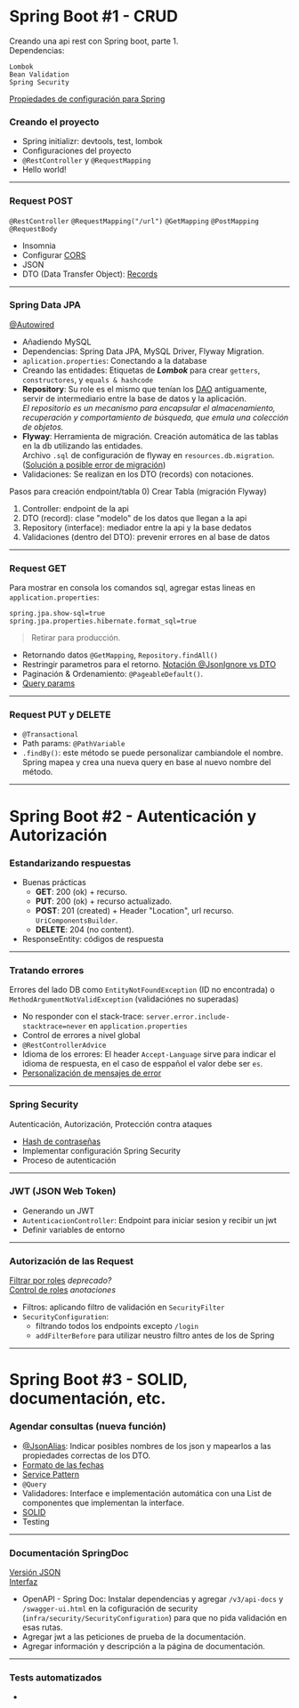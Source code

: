 # Spring Boot #1 - CRUD
Creando una api rest con Spring boot, parte 1.<br>
Dependencias:<br>
```
Lombok
Bean Validation
Spring Security
```
[Propiedades de configuración para Spring](https://docs.spring.io/spring-boot/docs/current/reference/html/application-properties.html)

### Creando el proyecto
* Spring initializr: devtools, test, lombok
* Configuraciones del proyecto
* `@RestController` y `@RequestMapping`
* Hello world!

---
### Request POST
`@RestController` `@RequestMapping("/url")` `@GetMapping` `@PostMapping` `@RequestBody`
* Insomnia
* Configurar [CORS](https://app.aluracursos.com/course/spring-boot-3-desarrollar-api-rest-java/task/83456)
* JSON
* DTO (Data Transfer Object): [Records](https://docs.oracle.com/en/java/javase/16/language/records.html#GUID-6699E26F-4A9B-4393-A08B-1E47D4B2D263)

---
### Spring Data JPA
[@Autowired](https://app.aluracursos.com/course/spring-boot-3-desarrollar-api-rest-java/task/84106)
* Añadiendo MySQL
* Dependencias: Spring Data JPA, MySQL Driver, Flyway Migration.
* `aplication.properties`: Conectando a la database 
* Creando las entidades: Etiquetas de **_Lombok_** para crear `getters`, `constructores`, y ``equals & hashcode``
* **Repository**: Su role es el mismo que tenían los [DAO](https://app.aluracursos.com/course/spring-boot-3-desarrollar-api-rest-java/task/83448) antiguamente, servir de intermediario entre la base de datos y la aplicación.
  <br>_El repositorio es un mecanismo para encapsular el almacenamiento, recuperación y comportamiento de búsqueda, que emula una colección de objetos._
* **Flyway**: Herramienta de migración. Creación automática de las tablas en la db utilizando 
las entidades. <br>Archivo `.sql` de configuración de flyway en `resources.db.migration`.
  ([Solución a posible error de migración](https://app.aluracursos.com/course/spring-boot-3-desarrollar-api-rest-java/task/83460))
* Validaciones: Se realizan en los DTO (records) con notaciones.

Pasos para creación endpoint/tabla
0) Crear Tabla (migración Flyway)
1) Controller: endpoint de la api
2) DTO (record): clase "modelo" de los datos que llegan a la api
3) Repository (interface): mediador entre la api y la base dedatos
4) Validaciones (dentro del DTO): prevenir errores en al base de datos

---
### Request GET
Para mostrar en consola los comandos sql, agregar estas lineas en `application.properties`:

```
spring.jpa.show-sql=true
spring.jpa.properties.hibernate.format_sql=true
```
> Retirar para producción.

* Retornando datos `@GetMapping`, `Repository.findAll()`
* Restringir parametros para el retorno. [Notación @JsonIgnore vs DTO](https://app.aluracursos.com/course/spring-boot-3-desarrollar-api-rest-java/task/83450)
* Paginación & Ordenamiento: `@PageableDefault()`. 
* [Query params](https://app.aluracursos.com/course/spring-boot-3-desarrollar-api-rest-java/task/83451)


---
### Request PUT y DELETE
* `@Transactional`
* Path params: `@PathVariable`
* `.findBy()`: este método se puede personalizar cambiandole el nombre. Spring mapea y crea una nueva query en base al nuevo nombre del método.

--- 
# Spring Boot #2 - Autenticación y Autorización

### Estandarizando respuestas
* Buenas prácticas
  * **GET**: 200 (ok) + recurso.
  * **PUT**: 200 (ok) + recurso actualizado.
  * **POST**: 201 (created) + Header "Location", url recurso. `UriComponentsBuilder`.
  * **DELETE**: 204 (no content).
* ResponseEntity: códigos de respuesta

---
### Tratando errores
Errores del lado DB como `EntityNotFoundException` (ID no encontrada) o `MethodArgumentNotValidException` (validaciónes no superadas) 
* No responder con el stack-trace: `server.error.include-stacktrace=never` en `application.properties`
* Control de errores a nivel global
* `@RestControllerAdvice`
* Idioma de los errores: El header `Accept-Language` sirve para indicar el idioma de respuesta, en el caso de esppañol el valor debe ser `es`.
* [Personalización de mensajes de error](https://app.aluracursos.com/course/spring-boot-3-aplique-practicas-proteja-api-rest/task/83812)

---
### Spring Security
Autenticación, Autorización, Protección contra ataques
* [Hash de contraseñas](https://app.aluracursos.com/course/spring-boot-3-aplique-practicas-proteja-api-rest/task/83814)
* Implementar configuración Spring Security
* Proceso de autenticación

---
### JWT (JSON Web Token)
* Generando un JWT
* `AutenticacionController`: Endpoint para iniciar sesion y recibir un jwt
* Definir variables de entorno

---
### Autorización de las Request
[Filtrar por roles](https://app.aluracursos.com/course/spring-boot-3-aplique-practicas-proteja-api-rest/task/83820) _deprecado?_
<br>
[Control de roles](https://app.aluracursos.com/course/spring-boot-3-aplique-practicas-proteja-api-rest/task/83821) _anotaciones_
* Filtros: aplicando filtro de validación en `SecurityFilter`
* `SecurityConfiguration`: 
  * filtrando todos los endpoints excepto `/login`
  * `addFilterBefore` para utilizar neustro filtro antes de los de Spring

---
# Spring Boot #3 - SOLID, documentación, etc.

### Agendar consultas (nueva función)
* [@JsonAlias](https://app.aluracursos.com/course/spring-boot-3-api-para-su-implementacion/task/84620): Indicar posibles nombres de los json y mapearlos a las propiedades correctas de los DTO.
* [Formato de las fechas](https://app.aluracursos.com/course/spring-boot-3-api-para-su-implementacion/task/84621)
* [Service Pattern](https://app.aluracursos.com/course/spring-boot-3-api-para-su-implementacion/task/84622)
* `@Query`
* Validadores: Interface e implementación automática con una List de componentes que implementan la interface.
* [SOLID](https://app.aluracursos.com/course/spring-boot-3-api-para-su-implementacion/task/84623)
* Testing

---
### Documentación SpringDoc
[Versión JSON](http://localhost:8080/v3/api-docs)<br>
[Interfaz](http://localhost:8080/swagger-ui/index.html)
* OpenAPI - Spring Doc: Instalar dependencias y agregar `/v3/api-docs` y `/swagger-ui.html` en la cofiguración de security (`infra/security/SecurityConfiguration`) para que no pida validación en esas rutas.
* Agregar jwt a las peticiones de prueba de la documentación.
* Agregar información y descripción a la página de documentación.

---
### Tests automatizados
* 
